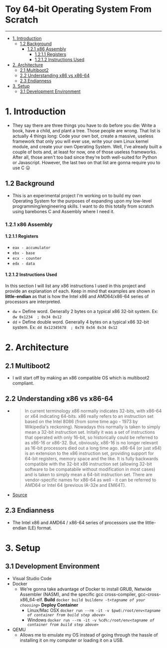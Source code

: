 # Toy 64-bit Operating System From Scratch <!-- omit in toc -->

___

- [1. Introduction](#1-introduction)
  - [1.2 Background](#12-background)
    - [1.2.1 x86 Assembly](#121-x86-assembly)
      - [1.2.1.1 Registers](#1211-registers)
      - [1.2.1.2 Instructions Used](#1212-instructions-used)
- [2. Architecture](#2-architecture)
  - [2.1 Multiboot2](#21-multiboot2)
  - [2.2 Understanding x86 vs x86-64](#22-understanding-x86-vs-x86-64)
  - [2.3 Endianness](#23-endianness)
- [3. Setup](#3-setup)
  - [3.1 Development Environment](#31-development-environment)


# 1. Introduction

- They say there are three things you have to do before you die: Write a book, have a child, and plant a tree. Those people are wrong. That list is actually 4 things long: Code your own bot, create a massive, useless framework that only you will ever use, write your own Linux kernel module, and create your own Operating System. Well, I've already built a couple of bots and, at least for now, one of those useless frameworks. After all, those aren't too bad since they're both well-suited for Python or Javascript. However, the last two on that list are gonna require you to use C :stuck_out_tongue:

## 1.2 Background

- This is an experimental project I'm working on to build my own Operating System for the purposes of expanding upon my low-level programming/engineering skills. I want to do this totally from scratch using barebones C and Assembly where I need it.

### 1.2.1 x86 Assembly

#### 1.2.1.1 Registers

- `eax - accumulator`
- `ebx - base`
- `ecx - counter`
- `edx - data`

#### 1.2.1.2 Instructions Used

  In this section I will list any x86 instructions I used in this project and provide an explanation of each. Keep in mind that examples are shown in **little-endian** as that is how the Intel x86 and AMD64/x86-64 series of processors are interpreted.

- `dw` = Define word. Generally 2 bytes on a typical x86 32-bit system.
  Ex: `dw 0x1234  ; 0x34 0x12`
- `dd` = Define double word. Generally 4 bytes on a typical x86 32-bit system.
  Ex: `dd 0x12345678  ; 0x78 0x56 0x34 0x12`
  
# 2. Architecture

## 2.1 Multiboot2

- I will start off by making an x86 compatible OS which is multiboot2 compliant.

## 2.2 Understanding x86 vs x86-64

- >In current terminology x86 normally indicates 32-bits, with x86-64 or x64 indicating 64-bits.
    >x86 really refers to an instruction set based on the Intel 8086 (from some time ago - 1973 by Wikipedia's reckoning). Nowadays this normally is taken to simply mean a 32-bit instruction set. Initally it was a set of instructions that operated with only 16-bit, so historically could be referred to as x86-16 or x86-32. But, obviously, x86-16 is no longer relevant as 16-bit processors died out a long time ago.
    >x86-64 (or just x64) is an extension to the x86 instruction set, providing support for 64-bit registers, memory space and the like. It is fully backwards compatible with the 32-bit x86 instruction set (allowing 32-bit software to be compatabile without modification in most cases) and is taken to simply mean a 64-bit instruction set.
    >There are vendor-specific names for x86-64 as well - it can be referred to AMD64 or Intel 64 (previous IA-32e and EM64T).
- [Source](https://superuser.com/a/186544)

## 2.3 Endianness

- The Intel x86 and AMD64 / x86-64 series of processors use the little-endian (LE) format.

# 3. Setup

## 3.1 Development Environment

- Visual Studio Code
- Docker
  - We're gonna take advantage of Docker to install GRUB, Netwide Assembler (NASM), and the specific gcc cross-compiler, gcc-cross-x86_64-elf.
  **Build**
  `docker build buildenv -t`*`<tagname of your choosing>`*
  **Deploy Container**
    - Linux/Mac OSX
  `docker run --rm -it -v $pwd:/root/env`*`<tagname of container from build step above>`*
     - Windows
  `docker run --rm -it -v %cd%:/root/env`*`<tagname of container from build step above>`*
- QEMU
  - Allows me to emulate my OS instead of going through the hassle of installing it on my computer or loading it on a USB. 
